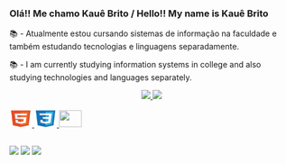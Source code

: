 ### Olá!! Me chamo Kauê Brito / Hello!! My name is Kauê Brito

 :books: - Atualmente estou cursando sistemas de informação na faculdade e também estudando tecnologias e linguagens separadamente.
          
 :books: - I am currently studying information systems in college and also studying technologies and languages ​​separately.



<div align="center">
  <a href="https://github.com/Britox7">
  <img height="150em" src="https://github-readme-stats.vercel.app/api?username=Britox7&show_icons=true&theme=tokyonight&include_all_commits=true&count_private=true"/>
  <img height="150em" src="https://github-readme-stats.vercel.app/api/top-langs/?username=Britox7&layout=compact&langs_count=7&theme=tokyonight"/>
</div>
  
  <br>
  
  <div style="display: inline_block">
    <img  alt="Rafa-HTML" height="30" width="40" src="https://raw.githubusercontent.com/devicons/devicon/master/icons/html5/html5-original.svg">
    <img  alt="Rafa-CSS" height="30" width="40" src="https://raw.githubusercontent.com/devicons/devicon/master/icons/css3/css3-original.svg">
    <img height="30" width="40" src="https://cdn.jsdelivr.net/gh/devicons/devicon/icons/javascript/javascript-plain.svg" />
  </div>
  
  ##
  
  <div> 
  <a href="https://instagram.com/_britox7/" target="_blank"><img src="https://img.shields.io/badge/Instagram-%23E4405F.svg?style=for-the-badge&logo=Instagram&logoColor=white" target="_blank"></a>
 <a href = "mailto:kaueribeiro125@gmail.com"><img src="https://img.shields.io/badge/Gmail-D14836?style=for-the-badge&logo=gmail&logoColor=white" target="_blank"></a>
  <a href="https://www.linkedin.com/in/kaue-brito-19937b234/" target="_blank"><img src="https://img.shields.io/badge/linkedin-%230077B5.svg?style=for-the-badge&logo=linkedin&logoColor=white" target="_blank"></a>
  
 
 
</div>
